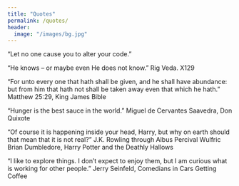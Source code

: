 ```yaml
---
title: "Quotes"
permalink: /quotes/
header:
  image: "/images/bg.jpg"
---
```



“Let no one cause you to alter your code.”

“He knows – or maybe even He does not know.” Rig Veda. X129

“For unto every one that hath shall be given, and he shall have abundance: but from him that hath not shall be taken away even that which he hath.” Matthew 25:29, King James Bible

“Hunger is the best sauce in the world.” Miguel de Cervantes Saavedra, Don Quixote

“Of course it is happening inside your head, Harry, but why on earth should that mean that it is not real?” J.K. Rowling through Albus Percival Wulfric Brian Dumbledore, Harry Potter and the Deathly Hallows

“I like to explore things. I don’t expect to enjoy them, but I am curious what is working for other people.” Jerry Seinfeld, Comedians in Cars Getting Coffee
